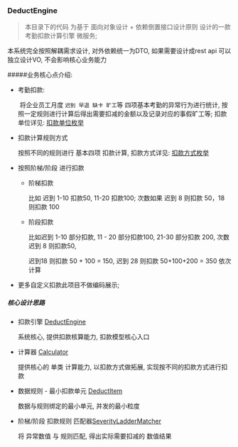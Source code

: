 ### DeductEngine

> 本目录下的代码 为基于 面向对象设计 + 依赖倒置接口设计原则 设计的一款 考勤扣款计算引擎 微服务;

本系统完全按照解耦需求设计, 对外依赖统一为DTO, 如果需要设计成rest api 可以独立设计VO, 不会影响核心业务能力

#####业务核心点介绍:

- 考勤扣款:     

  ​         将企业员工月度 `迟到 早退 缺卡 旷工`等 四项基本考勤的异常行为进行统计, 按照一定规则进行计算后得出需要扣减的金额以及记录对应的事假旷工等; 扣款单位详见: [扣款单位枚举](https://github.com/tony-is-coding/redefine-perfect/blob/main/deduct/src/main/java/deduct/enums/DeductFeeUnitEnum.java)

- 扣款计算规则方式

  按照不同的规则进行 基本四项 扣款计算, 扣款方式详见: [扣款方式枚举](https://github.com/tony-is-coding/redefine-perfect/blob/main/deduct/src/main/java/deduct/enums/DeductMethodEnum.java)

- 按照阶梯/阶段 进行扣款

  - 阶梯扣款

    比如 迟到 1-10 扣款50, 11-20 扣款100; 次数如果 迟到 8 则扣款 50，18 则扣款 100

  - 阶段扣款

    比如迟到 1-10 部分扣款,  11 - 20 部分扣款100, 21-30 部分扣款 200, 次数迟到 8 则扣款50, 

    迟到18 则扣款 50 + 100 = 150, 迟到 28 则扣款 50+100+200 = 350 依次计算

- 更多自定义扣款此项目不做编码展示;



##### 核心设计思路

- 扣款引擎  [DeductEngine]((https://github.com/tony-is-coding/redefine-perfect/blob/main/deduct/src/main/java/deduct/deduct/DeductEngine.java)) 

  系统核心, 提供扣款核算能力, 扣款模型核心入口

- 计算器 [Calculator](https://github.com/tony-is-coding/redefine-perfect/blob/main/deduct/src/main/java/deduct/deduct/calculator/DeductCalculator.java)

  提供核心的 单类 计算能力,  以扣款方式做拓展, 实现按不同的扣款方式进行扣款

- 数据规则 - 最小扣款单元 [DeductItem](https://github.com/tony-is-coding/redefine-perfect/blob/main/deduct/src/main/java/deduct/deduct/item/DeductItem.java)

  数据与规则绑定的最小单元, 并发的最小粒度

- 阶梯/阶段 扣款规则 匹配器[SeverityLadderMatcher](https://github.com/tony-is-coding/redefine-perfect/blob/main/deduct/src/main/java/deduct/deduct/matcher/SeverityLadderMatcher.java)

  将  异常数值 与 规则匹配, 得出实际需要扣减的 数值结果